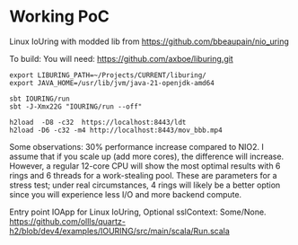 <h1>Working PoC</h1>

Linux IoUring with modded lib from https://github.com/bbeaupain/nio_uring

To build:
You will need: https://github.com/axboe/liburing.git

```
export LIBURING_PATH=~/Projects/CURRENT/liburing/
export JAVA_HOME=/usr/lib/jvm/java-21-openjdk-amd64

sbt IOURING/run
sbt -J-Xmx22G "IOURING/run --off"

h2load  -D8 -c32  https://localhost:8443/ldt
h2load -D6 -c32 -m4 http://localhost:8443/mov_bbb.mp4

```

Some observations: 30% performance increase compared to NIO2. I assume that if you scale up (add more cores), the difference will increase. However, a regular 12-core CPU will show the most optimal results with 6 rings and 6 threads for a work-stealing pool. These are parameters for a stress test; under real circumstances, 4 rings will likely be a better option since you will experience less I/O and more backend compute.

Entry point IOApp for Linux IoUring, Optional sslContext: Some/None.<br>
https://github.com/ollls/quartz-h2/blob/dev4/examples/IOURING/src/main/scala/Run.scala
